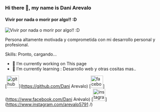### Hi there 👋, my name is Dani Arevalo
#### Vivir por nada o morir por algo!! :D
![Vivir por nada o morir por algo!! :D](https://encrypted-tbn0.gstatic.com/images?q=tbn:ANd9GcSVZ-qjIeBRkKJc6z7AWOSNnztg-ZQY0lRO5w&s)

Persona altamente motivada y comprometida con mi
desarrollo personal y profesional. 

Skills: Pronto, cargando...

- 🔭 I’m currently working on This page 
- 🌱 I’m currently learning : Desarrollo web y otras cositas mas.. 


[<img src='https://cdn.jsdelivr.net/npm/simple-icons@3.0.1/icons/github.svg' alt='github' height='40'>](https://github.com/Dani Arevalo)  [<img src='https://cdn.jsdelivr.net/npm/simple-icons@3.0.1/icons/facebook.svg' alt='facebook' height='40'>](https://www.facebook.com/Dani Arévalo)  [<img src='https://cdn.jsdelivr.net/npm/simple-icons@3.0.1/icons/instagram.svg' alt='instagram' height='40'>](https://www.instagram.com/arevalo5791 /)  

